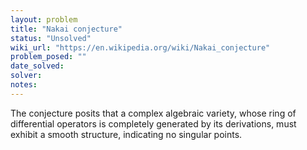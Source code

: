 ```yaml
---
layout: problem
title: "Nakai conjecture"
status: "Unsolved"
wiki_url: "https://en.wikipedia.org/wiki/Nakai_conjecture"
problem_posed: ""
date_solved:
solver:
notes:
---
```

The conjecture posits that a complex algebraic variety, whose ring of differential operators is completely generated by its derivations, must exhibit a smooth structure, indicating no singular points.
